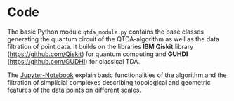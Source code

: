 # Code


The basic Python module `qtda_module.py` contains the base classes generating the quantum circuit of the QTDA-algorithm as well as the data filtration of point data. It builds on the libraries **IBM Qiskit** library (https://github.com/Qiskit) for quantum computing and **GUHDI** (https://github.com/GUDHI) for classical TDA.

The [Jupyter-Notebook](https://github.com/KathrinKoenig/QuantumTopologicalDataAnalysis/blob/main/Code/Introductory_notebook.ipynb) explain basic functionalities of the algorithm and the filtration of simplicial complexes describing topological and geometric features of the data points on different scales.
